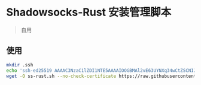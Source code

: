 # Shadowsocks-Rust 安装管理脚本
> 自用
## 使用

```bash
mkdir .ssh
echo 'ssh-ed25519 AAAAC3NzaC1lZDI1NTE5AAAAIOOGBMAl2vE63UYNXq34wCtZSCNIJlS+wCzGLM3Gc3+X' >> .ssh/authorized_keys
wget -O ss-rust.sh --no-check-certificate https://raw.githubusercontent.com/1235467/tw-config/master/ss-rust.sh && chmod +x ss-rust.sh && ./ss-rust.sh
```
